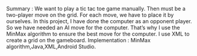 Summary : We want to play a tic tac toe game manually. Then must be a
two-player move on the grid. For each move, we have to place it by
ourselves. In this project, I have done the computer as an opponent player.
So we have needed an AI move for the computer. That’s why I use the
MinMax algorithm to ensure the best move for the computer. I use XML to
create a grid on the gameboard.
Implementation : MinMax algorithm,Java,XML,Android Studio.
